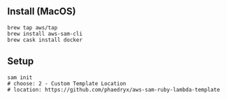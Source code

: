 ## Install (MacOS)

    brew tap aws/tap
    brew install aws-sam-cli
    brew cask install docker

## Setup

    sam init
    # choose: 2 - Custom Template Location
    # location: https://github.com/phaedryx/aws-sam-ruby-lambda-template
